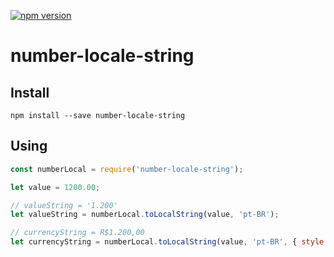 [![npm version](https://d25lcipzij17d.cloudfront.net/badge.svg?id=js&type=6&v=0.1.3&x2=0)](https://badge.fury.io/js/number-locale-string)


# number-locale-string

## Install

`npm install --save number-locale-string`


## Using

```javascript
const numberLocal = require('number-locale-string');

let value = 1200.00;

// valueString = '1.200'
let valueString = numberLocal.toLocalString(value, 'pt-BR');

// currencyString = R$1.200,00
let currencyString = numberLocal.toLocalString(value, 'pt-BR', { style: 'currency', currency: 'brl' });
```
